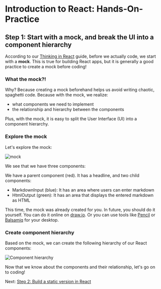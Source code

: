 # Introduction to React: Hands-On-Practice

## Step 1: Start with a mock, and break the UI into a component hierarchy

According to our [Thinking in React](https://reactjs.org/docs/thinking-in-react.html) guide, before we actually code, we start with a **mock**. This is true for building React apps, but it is generally a good practice to create a mock before coding!

### What the mock?!

Why? Because creating a mock beforehand helps us avoid writing chaotic, spaghetti code. Because with the mock, we realize: 
* what components we need to implement
* the relationship and hierarchy between the components

Plus, with the mock, it is easy to split the User Interface (UI) into a component hierarchy.

### Explore the mock

Let's explore the mock:

![mock](https://github.com/freeCodeCampLisbon/eventos/blob/master/basic-react/markdown-previewer/mock/markdown-previewer-mock.png)

We see that we have three components:

We have a parent component (red). It has a headline, and two child components:
* MarkdownInput (blue): It has an area where users can enter markdown
* HtmlOutput (green): It has an area that displays the entered markdown as HTML

This time, the mock was already created for you. In future, you should do it yourself. You can do it online on [draw.io](https://draw.io). Or you can use tools like [Pencil](https://pencil.evolus.vn/) or [Balsamiq](https://balsamiq.com/) for your desktop.

### Create component hierarchy

Based on the mock, we can create the following hierarchy of our React components:

![Component hierarchy](https://github.com/freeCodeCampLisbon/eventos/blob/master/basic-react/markdown-previewer/mock/markdown-previewer-component-hierarchy.png)

Now that we know about the components and their relationship, let's go on to coding!

Next: [Step 2: Build a static version in React](tutorial-step2.md)